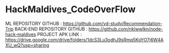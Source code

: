 # HackMaldives_CodeOverFlow

ML REPOSITORY GITHUB : https://github.com/vd-study/Recommendation-Trip
BACK-END REPOSITORY GITHUB : https://github.com/nklwwlkn/node-hack-maldives
PROJECT APK LINK : https://drive.google.com/drive/folders/1dcS3Lu3odhJ9sRmq5KoYO7j6W4AXU_wQ?usp=sharing
